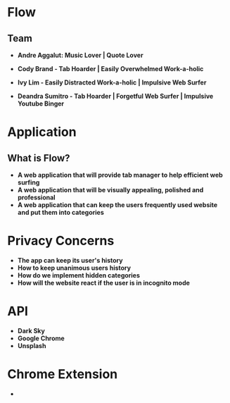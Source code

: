 # Flow

## Team

- <b>Andre Aggalut: Music Lover | Quote Lover

- <b>Cody Brand - Tab Hoarder | Easily Overwhelmed Work-a-holic

- <b>Ivy Lim - Easily Distracted Work-a-holic | Impulsive Web Surfer

- <b>Deandra Sumitro - Tab Hoarder | Forgetful Web Surfer | Impulsive Youtube Binger

# Application

## What is Flow?

- A web application that will provide tab manager to help efficient web surfing
- A web application that will be visually appealing, polished and professional
- A web application that can keep the users frequently used website and put them into categories

# Privacy Concerns

- The app can keep its user's history
- How to keep unanimous users history
- How do we implement hidden categories
- How will the website react if the user is in incognito mode

# API

- Dark Sky
- Google Chrome
- Unsplash

# Chrome Extension

-
